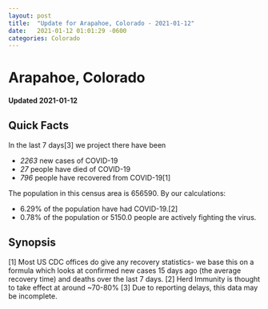 ```yaml
---
layout: post
title:  "Update for Arapahoe, Colorado - 2021-01-12"
date:   2021-01-12 01:01:29 -0600
categories: Colorado
---
```


# Arapahoe, Colorado
#### Updated 2021-01-12

## Quick Facts

In the last 7 days[3] we project there have been
- *2263* new cases of COVID-19
- *27* people have died of COVID-19
- *796* people have recovered from COVID-19[1]

The population in this census area is 656590. By our calculations:
- 6.29% of the population have had COVID-19.[2]
- 0.78% of the population or 5150.0 people are actively fighting the virus.

## Synopsis




[1] Most US CDC offices do give any recovery statistics- we base this on a formula which looks at confirmed new cases
15 days ago (the average recovery time) and deaths over the last 7 days.
[2] Herd Immunity is thought to take effect at around ~70-80%
[3] Due to reporting delays, this data may be incomplete. 
    